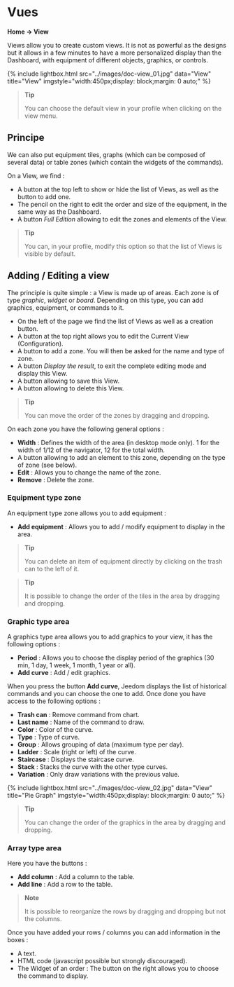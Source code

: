 # Vues
**Home → View**

Views allow you to create custom views.
It is not as powerful as the designs but it allows in a few minutes to have a more personalized display than the Dashboard, with equipment of different objects, graphics, or controls.

{% include lightbox.html src="../images/doc-view_01.jpg" data="View" title="View" imgstyle="width:450px;display: block;margin: 0 auto;" %}

> **Tip**
>
> You can choose the default view in your profile when clicking on the view menu.

## Principe

We can also put equipment tiles, graphs (which can be composed of several data) or table zones (which contain the widgets of the commands).

On a View, we find :

- A button at the top left to show or hide the list of Views, as well as the button to add one.
- The pencil on the right to edit the order and size of the equipment, in the same way as the Dashboard.
- A button *Full Edition* allowing to edit the zones and elements of the View.

> **Tip**
>
> You can, in your profile, modify this option so that the list of Views is visible by default.

## Adding / Editing a view

The principle is quite simple : a View is made up of areas. Each zone is of type *graphic*, *widget* or *board*. Depending on this type, you can add graphics, equipment, or commands to it.

- On the left of the page we find the list of Views as well as a creation button.
- A button at the top right allows you to edit the Current View (Configuration).
- A button to add a zone. You will then be asked for the name and type of zone.
- A button *Display the result*, to exit the complete editing mode and display this View.
- A button allowing to save this View.
- A button allowing to delete this View.

> **Tip**
>
> You can move the order of the zones by dragging and dropping.

On each zone you have the following general options :

- **Width** : Defines the width of the area (in desktop mode only). 1 for the width of 1/12 of the navigator, 12 for the total width.
- A button allowing to add an element to this zone, depending on the type of zone (see below).
- **Edit** : Allows you to change the name of the zone.
- **Remove** : Delete the zone.

### Equipment type zone

An equipment type zone allows you to add equipment :

- **Add equipment** : Allows you to add / modify equipment to display in the area.

> **Tip**
>
> You can delete an item of equipment directly by clicking on the trash can to the left of it.

> **Tip**
>
> It is possible to change the order of the tiles in the area by dragging and dropping.


### Graphic type area

A graphics type area allows you to add graphics to your view, it has the following options :

- **Period** : Allows you to choose the display period of the graphics (30 min, 1 day, 1 week, 1 month, 1 year or all).
- **Add curve** : Add / edit graphics.

When you press the button **Add curve**, Jeedom displays the list of historical commands and you can choose the one to add. Once done you have access to the following options :

- **Trash can** : Remove command from chart.
- **Last name** : Name of the command to draw.
- **Color** : Color of the curve.
- **Type** : Type of curve.
- **Group** : Allows grouping of data (maximum type per day).
- **Ladder** : Scale (right or left) of the curve.
- **Staircase** : Displays the staircase curve.
- **Stack** : Stacks the curve with the other type curves.
- **Variation** : Only draw variations with the previous value.

{% include lightbox.html src="../images/doc-view_02.jpg" data="View" title="Pie Graph" imgstyle="width:450px;display: block;margin: 0 auto;" %}

> **Tip**
>
> You can change the order of the graphics in the area by dragging and dropping.

### Array type area

Here you have the buttons :

- **Add column** : Add a column to the table.
- **Add line** : Add a row to the table.

> **Note**
>
> It is possible to reorganize the rows by dragging and dropping but not the columns.

Once you have added your rows / columns you can add information in the boxes :

- A text.
- HTML code (javascript possible but strongly discouraged).
- The Widget of an order : The button on the right allows you to choose the command to display.
